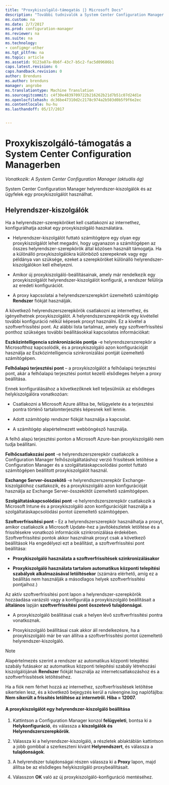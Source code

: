 ```yaml
---
title: "Proxykiszolgáló-támogatás |} Microsoft Docs"
description: "További tudnivalók a System Center Configuration Manager helyrendszer-kiszolgálók és ügyfelek használt proxy kiszolgálók támogatása."
ms.custom: na
ms.date: 2/7/2017
ms.prod: configuration-manager
ms.reviewer: na
ms.suite: na
ms.technology:
- configmgr-other
ms.tgt_pltfrm: na
ms.topic: article
ms.assetid: 9123a87a-0b6f-43c7-b5c2-fac5d09686b1
caps.latest.revision: 6
caps.handback.revision: 0
author: Brenduns
ms.author: brenduns
manager: angrobe
ms.translationtype: Machine Translation
ms.sourcegitcommit: c4f30e4839709722b216262b21d7b51c07d24d1e
ms.openlocfilehash: dc36be47310d2c2178c974a2b503d0b5f9f6e2ec
ms.contentlocale: hu-hu
ms.lasthandoff: 05/17/2017


---
```

# <a name="proxy-server-support-in-system-center-configuration-manager"></a>Proxykiszolgáló-támogatás a System Center Configuration Managerben

*Vonatkozik: A System Center Configuration Manager (aktuális ág)*

System Center Configuration Manager helyrendszer-kiszolgálók és az ügyfelek egy proxykiszolgálót használhat.  

## <a name="site-system-servers"></a>Helyrendszer-kiszolgálók  
Ha a helyrendszer-szerepköröket kell csatlakozni az internethez, konfigurálhatja azokat egy proxykiszolgáló használatára.  

-   Helyrendszer-kiszolgálót futtató számítógépre egy olyan egy proxykiszolgálót lehet megadni, hogy ugyanazon a számítógépen az összes helyrendszer-szerepkörök által közösen használt támogatja. Ha a különálló proxykiszolgálókra különböző szerepeknek vagy egy példánya van szüksége, ezeket a szerepköröket különálló helyrendszer-kiszolgálókon kell elhelyezni.  

-   Amikor új proxykiszolgáló-beállításainak, amely már rendelkezik egy proxykiszolgálót helyrendszer-kiszolgálót konfigurál, a rendszer felülírja az eredeti konfigurációt.  

-   A proxy kapcsolatai a helyrendszerszerepkört üzemeltető számítógép **Rendszer** fiókját használják.  

A következő helyrendszerszerepkörök csatlakozni az internethez, és igényelhetnek proxykiszolgálót.  A helyrendszerszerepkörök egy kivétellel további konfiguráció nélkül képesek proxyt használni. Ez a kivétel a szoftverfrissítési pont. Az alábbi lista tartalmaz, amely egy szoftverfrissítési ponthoz szükséges további beállításokkal kapcsolatos információkat:  

**Eszközintelligencia szinkronizációs pontja** -e helyrendszerszerepkör a Microsofthoz kapcsolódik, és a proxykiszolgáló azon konfigurációját használja az Eszközintelligencia szinkronizálási pontját üzemeltető számítógépen.  

**Felhőalapú terjesztési pont** – a proxykiszolgálót a felhőalapú terjesztési pont, akár a felhőalapú terjesztési pontot kezelő elsődleges helyen a proxy beállítása.  

Ennek konfigurálásához a következőknek kell teljesülniük az elsődleges helykiszolgálóra vonatkozóan:  

-   Csatlakozni a Microsoft Azure állítsa be, felügyelete és a terjesztési pontra történő tartalomterjesztés képesnek kell lennie.  

-   Adott számítógép rendszer fiókját használja a kapcsolat.  

-   A számítógép alapértelmezett webböngésző használja.  

A felhő alapú terjesztési ponton a Microsoft Azure-ban proxykiszolgáló nem tudja beállítani.  

**Felhőcsatlakozási pont** -e helyrendszerszerepkör csatlakozik a Configuration Manager felhőszolgáltatáshoz verzió frissítések letöltése a Configuration Manager és a szolgáltatáskapcsolódási pontot futtató számítógépen beállított proxykiszolgálót használ.  

**Exchange Server-összekötő** -e helyrendszerszerepkör Exchange-kiszolgálóhoz csatlakozik, és a proxykiszolgáló azon konfigurációját használja az Exchange Server-összekötőt üzemeltető számítógépen.  

**Szolgáltatáskapcsolódási pont** -e helyrendszerszerepkör csatlakozik a Microsoft Intune és a proxykiszolgáló azon konfigurációját használja a szolgáltatáskapcsolódási pontot üzemeltető számítógépen.  

**Szoftverfrissítési pont** – Ez a helyrendszerszerepkör használhatja a proxyt, amikor csatlakozik a Microsoft Update-hez a javítókészletek letöltése és a frissítésekre vonatkozó információk szinkronizálása érdekében. Szoftverfrissítési pontok akkor használnak proxyt csak a következő beállítások Ha engedélyezi ezt a beállítást, a szoftverfrissítési pont beállítása:  

-   **Proxykiszolgáló használata a szoftverfrissítések szinkronizálásakor**  

-   **Proxykiszolgáló használata tartalom automatikus központi telepítési szabályok alkalmazásával letöltésekor** (számára elérhető, amíg ez a beállítás nem használják a másodlagos helyek szoftverfrissítési pontjaihoz.)  

Az aktív szoftverfrissítési pont lapon a helyrendszer-szerepkörök hozzáadása varázsló vagy a konfigurálja a proxykiszolgáló beállításait a **általános** lapján **szoftverfrissítési pont összetevő tulajdonságai**.  

-   A proxykiszolgáló beállításai csak a helyen lévő szoftverfrissítési pontra vonatkoznak.  

-   Proxykiszolgáló beállításai csak akkor áll rendelkezésre, ha a proxykiszolgáló már be van állítva a szoftverfrissítési pontot üzemeltető helyrendszer-kiszolgáló.  

> [!NOTE]  
>  Alapértelmezés szerint a rendszer az automatikus központi telepítési szabály futásakor az automatikus központi telepítési szabály létrehozási kiszolgálójának **Rendszer** fiókját használja az internetcsatlakozáshoz és a szoftverfrissítések letöltéséhez.  
>   
>  Ha a fiók nem férhet hozzá az internethez, szoftverfrissítések letöltése sikertelen lesz, és a következő bejegyzés kerül a ruleengine.log naplófájlba: **Nem sikerült a frissítés letöltése az internetről. Hiba = 12007.**  

#### <a name="to-set-up-the-proxy-server-for-a-site-system-server"></a>A proxykiszolgálót egy helyrendszer-kiszolgáló beállítása  

1.  Kattintson a Configuration Manager konzol **felügyeleti**, bontsa ki a **Helykonfiguráció**, és válassza a **kiszolgálók és Helyrendszerszerepkörök**.  

2.  Válassza ki a helyrendszer-kiszolgáló, a részletek ablaktáblán kattintson a jobb gombbal a szerkeszteni kívánt **Helyrendszert**, és válassza a **tulajdonságok**.  

3.  A helyrendszer tulajdonságai részen válassza ki a **Proxy** lapon, majd állítsa be az elsődleges helykiszolgáló proxybeállításait.  

4.  Válasszon **OK** való az új proxykiszolgáló-konfiguráció mentéséhez.  

